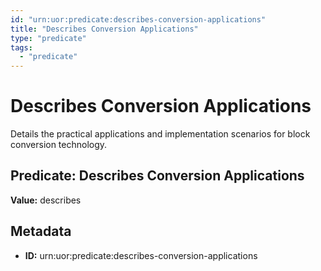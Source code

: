 ```yaml
---
id: "urn:uor:predicate:describes-conversion-applications"
title: "Describes Conversion Applications"
type: "predicate"
tags:
  - "predicate"
---
```


# Describes Conversion Applications

Details the practical applications and implementation scenarios for block conversion technology.

## Predicate: Describes Conversion Applications

**Value:** describes

## Metadata

- **ID:** urn:uor:predicate:describes-conversion-applications
